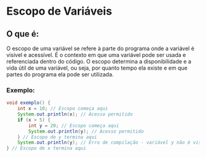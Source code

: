 <h1>Escopo de Variáveis</h1>

<h2>O que é:</h2>

<p>O escopo de uma variável se refere à parte do programa onde a variável é visível e acessível. É o contexto em que uma variável pode ser usada e referenciada dentro do código. O escopo determina a disponibilidade e a vida útil de uma variável, ou seja, por quanto tempo ela existe e em que partes do programa ela pode ser utilizada.</p>

<h3>Exemplo:</h3>

```java
void exemplo() {
    int x = 10; // Escopo começa aqui
    System.out.println(x); // Acesso permitido
    if (x > 5) {
        int y = 20; // Escopo começa aqui
        System.out.println(y); // Acesso permitido
    } // Escopo de y termina aqui
    System.out.println(y); // Erro de compilação - variável y não é visível aqui
} // Escopo de x termina aqui

```